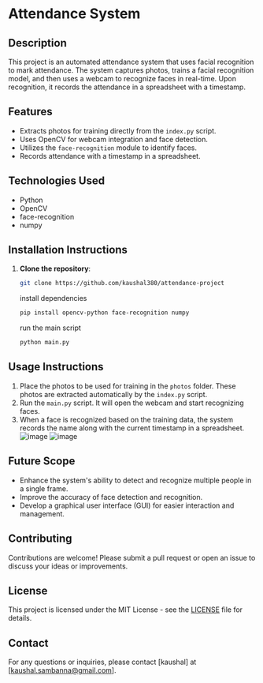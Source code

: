 # Attendance System

## Description

This project is an automated attendance system that uses facial recognition to mark attendance. The system captures photos, trains a facial recognition model, and then uses a webcam to recognize faces in real-time. Upon recognition, it records the attendance in a spreadsheet with a timestamp.

## Features

- Extracts photos for training directly from the `index.py` script.
- Uses OpenCV for webcam integration and face detection.
- Utilizes the `face-recognition` module to identify faces.
- Records attendance with a timestamp in a spreadsheet.

## Technologies Used

- Python
- OpenCV
- face-recognition
- numpy

## Installation Instructions

1. **Clone the repository**:
   ```bash
   git clone https://github.com/kaushal380/attendance-project
   ```
   install dependencies
   ```bash
   pip install opencv-python face-recognition numpy
   ```

   run the main script
   ``` bash
   python main.py
   ```
## Usage Instructions

1. Place the photos to be used for training in the `photos` folder. These photos are extracted automatically by the `index.py` script.
2. Run the `main.py` script. It will open the webcam and start recognizing faces.
3. When a face is recognized based on the training data, the system records the name along with the current timestamp in a spreadsheet.
![image](https://github.com/user-attachments/assets/7a6844be-7b24-4f8f-8f94-61e431fcf15e)
![image](https://github.com/user-attachments/assets/28a7398b-05cd-4540-97ed-b205a307291a)


## Future Scope

- Enhance the system's ability to detect and recognize multiple people in a single frame.
- Improve the accuracy of face detection and recognition.
- Develop a graphical user interface (GUI) for easier interaction and management.

## Contributing

Contributions are welcome! Please submit a pull request or open an issue to discuss your ideas or improvements.

## License

This project is licensed under the MIT License - see the [LICENSE](LICENSE) file for details.

## Contact

For any questions or inquiries, please contact [kaushal] at [kaushal.sambanna@gmail.com].


